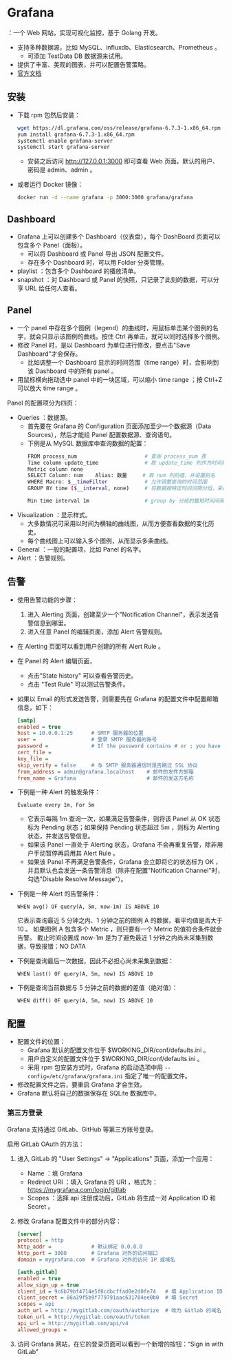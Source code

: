 # Grafana

：一个 Web 网站，实现可视化监控，基于 Golang 开发。
- 支持多种数据源，比如 MySQL、influxdb、Elasticsearch、Prometheus 。
  - 可添加 TestData DB 数据源来试用。
- 提供了丰富、美观的图表，并可以配置告警策略。
- [官方文档](https://grafana.com/docs/grafana/latest/)

## 安装

- 下载 rpm 包然后安装：
    ```sh
    wget https://dl.grafana.com/oss/release/grafana-6.7.3-1.x86_64.rpm
    yum install grafana-6.7.3-1.x86_64.rpm
    systemctl enable grafana-server
    systemctl start grafana-server
    ```
  - 安装之后访问 <http://127.0.0.1:3000> 即可查看 Web 页面。默认的用户、密码是 admin、admin 。

- 或者运行 Docker 镜像：
    ```sh
    docker run -d --name grafana -p 3000:3000 grafana/grafana
    ```

## Dashboard

- Grafana 上可以创建多个 Dashboard（仪表盘），每个 DashBoard 页面可以包含多个 Panel（面板）。
  - 可以将 Dashboard 或 Panel 导出 JSON 配置文件。
  - 存在多个 Dashboard 时，可以用 Folder 分类管理。
- playlist ：包含多个 Dashboard 的播放清单。
- snapshot ：对 Dashboard 或 Panel 的快照，只记录了此刻的数据，可以分享 URL 给任何人查看。

## Panel

- 一个 panel 中存在多个图例（legend）的曲线时，用鼠标单击某个图例的名字，就会只显示该图例的曲线。按住 Ctrl 再单击，就可以同时选择多个图例。
- 修改 Panel 时，是以 Dashboard 为单位进行修改，要点击"Save Dashboard"才会保存。
  - 比如调整一个 Dashboard 显示的时间范围（time range）时，会影响到该 Dashboard 中的所有 panel 。
- 用鼠标横向拖动选中 panel 中的一块区域，可以缩小 time range ；按 Ctrl+Z 可以放大 time range 。

Panel 的配置项分为四页：
- Queries ：数据源。
  - 首先要在 Grafana 的 Configuration 页面添加至少一个数据源（Data Sources），然后才能给 Panel 配置数据源、查询语句。
  - 下例是从 MySQL 数据库中查询数据的配置：
    ```sh
    FROM process_num                      # 查询 process_num 表
    Time column update_time               # 取 update_time 列作为时间轴
    Metric column none
    SELECT Column: num    Alias: 数量     # 取 num 列的值，并设置别名
    WHERE Macro: $__timeFilter            # 允许调整查询的时间范围
    GROUP BY time ($__interval, none)     # 将数据按特定时间间隔分组，采样点没有数据的话赋值为 none

    Min time interval 1m                  # group by 分组的最短时间间隔（建议与查询间隔一致）
    ```
- Visualization ：显示样式。
  - 大多数情况可采用以时间为横轴的曲线图，从而方便查看数据的变化历史。
  - 每个曲线图上可以输入多个图例，从而显示多条曲线。
- General ：一般的配置项，比如 Panel 的名字。
- Alert ：告警规则。

## 告警

- 使用告警功能的步骤：
    1. 进入 Alerting 页面，创建至少一个"Notification Channel"，表示发送告警信息到哪里。
    2. 进入任意 Panel 的编辑页面，添加 Alert 告警规则。
- 在 Alerting 页面可以看到用户创建的所有 Alert Rule 。
- 在 Panel 的 Alert 编辑页面，
  - 点击"State history" 可以查看告警历史。
  - 点击 "Test Rule" 可以测试告警条件。

- 如果以 Email 的形式发送告警，则需要先在 Grafana 的配置文件中配置邮箱信息，如下：
    ```ini
    [smtp]
    enabled = true
    host = 10.0.0.1:25      # SMTP 服务器的位置
    user =                  # 登录 SMTP 服务器的账号
    password =              # If the password contains # or ; you have to wrap it with triple quotes. Ex """#password;"""
    cert_file =
    key_file =
    skip_verify = false     # 与 SMTP 服务器通信时是否跳过 SSL 协议
    from_address = admin@grafana.localhost    # 邮件的发件方邮箱
    from_name = Grafana                       # 邮件的发送方名称
    ```  

- 下例是一种 Alert 的触发条件：
    ```
    Evaluate every 1m, For 5m
    ```
  - 它表示每隔 1m 查询一次，如果满足告警条件，则将该 Panel 从 OK 状态标为 Pending 状态；如果保持 Pending 状态超过 5m ，则标为 Alerting 状态，并发送告警信息。
  - 如果该 Panel 一直处于 Alerting 状态，Grafana 不会再重复告警，除非用户手动暂停再启用其 Alert Rule 。
  - 如果该 Panel 不再满足告警条件，Grafana 会立即将它的状态标为 OK ，并且默认也会发送一条告警消息（除非在配置"Notification Channel"时，勾选"Disable Resolve Message"）。

- 下例是一种 Alert 的告警条件：
    ```
    WHEN avg() OF query(A, 5m, now-1m) IS ABOVE 10
    ```
    它表示查询最近 5 分钟之内、1 分钟之前的图例 A 的数据，看平均值是否大于 10 。
    如果图例 A 包含多个 Metric ，则只要有一个 Metric 的值符合条件就会告警。
    截止时间设置成 now-1m 是为了避免最近 1 分钟之内尚未采集到数据，导致报错：NO DATA 

- 下例是查询最后一次数据，因此不必担心尚未采集到数据：
    ```
    WHEN last() OF query(A, 5m, now) IS ABOVE 10
    ```

- 下例是查询当前数据与 5 分钟之前的数据的差值（绝对值）：
    ```
    WHEN diff() OF query(A, 5m, now) IS ABOVE 10
    ```
  
## 配置

- 配置文件的位置：
  - Grafana 默认的配置文件位于 $WORKING_DIR/conf/defaults.ini 。
  - 用户自定义的配置文件位于 $WORKING_DIR/conf/defaults.ini 。
  - 采用 rpm 包安装方式时，Grafana 的启动选项中用 `--config=/etc/grafana/grafana.ini` 指定了唯一的配置文件。
- 修改配置文件之后，要重启 Grafana 才会生效。
- Grafana 默认将自己的数据保存在 SQLite 数据库中。

### 第三方登录

Grafana 支持通过 GitLab、GitHub 等第三方账号登录。

启用 GitLab OAuth 的方法：
1. 进入 GitLab 的 "User Settings" -> "Applications" 页面，添加一个应用：
    - Name ：填 Grafana
    - Redirect URI ：填入 Grafana 的 URI ，格式为：https://mygrafana.com/login/gitlab
    - Scopes ：选择 api
    注册成功后，GitLab 将生成一对 Application ID 和 Secret 。

2. 修改 Grafana 配置文件中的部分内容：
    ```ini
    [server]
    protocol = http
    http_addr =             # 默认绑定 0.0.0.0
    http_port = 3000        # Grafana 对外的访问端口
    domain = mygrafana.com  # Grafana 对外的访问 IP 或域名

    [auth.gitlab]
    enabled = true
    allow_sign_up = true
    client_id = 9c6b79bf4714e5f8cdbcffad0e2d0fe74   # 填 Application ID
    client_secret = 86a39f5b9f779791aac631704ee0b0  # 填 Secret
    scopes = api
    auth_url = http://mygitlab.com/oauth/authorize  # 改为 Gitlab 的域名
    token_url = http://mygitlab.com/oauth/token
    api_url = http://mygitlab.com/api/v4
    allowed_groups =
    ```

3. 访问 Grafana 网站，在它的登录页面可以看到一个新增的按钮：“Sign in with GitLab”
